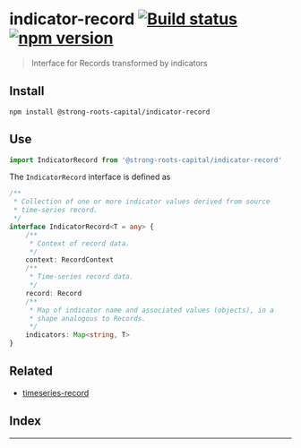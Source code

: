 
indicator-record [![Build status](https://travis-ci.org/strong-roots-capital/indicator-record.svg?branch=master)](https://travis-ci.org/strong-roots-capital/indicator-record) [![npm version](https://img.shields.io/npm/v/@strong-roots-capital/indicator-record.svg)](https://npmjs.org/package/@strong-roots-capital/indicator-record)
==========================================================================================================================================================================================================================================================================================================================================

> Interface for Records transformed by indicators

Install
-------

```shell
npm install @strong-roots-capital/indicator-record
```

Use
---

```typescript
import IndicatorRecord from '@strong-roots-capital/indicator-record'
```

The `IndicatorRecord` interface is defined as

```typescript
/**
 * Collection of one or more indicator values derived from source
 * time-series record.
 */
interface IndicatorRecord<T = any> {
    /**
     * Context of record data.
     */
    context: RecordContext
    /**
     * Time-series record data.
     */
    record: Record
    /**
     * Map of indicator name and associated values (objects), in a
     * shape analogous to Records.
     */
    indicators: Map<string, T>
}
```

Related
-------

*   [timeseries-record](https://github.com/strong-roots-capital/timeseries-record)

## Index

---


